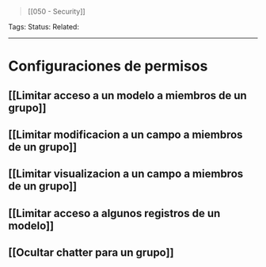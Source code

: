 > [[050 - Security]]

Tags: 
Status: 
Related: 

___

# Configuraciones de permisos
## [[Limitar acceso a un modelo a miembros de un grupo]]
## [[Limitar modificacion a un campo a miembros de un grupo]]
## [[Limitar visualizacion a un campo a miembros de un  grupo]]
## [[Limitar acceso a algunos registros de un modelo]]
## [[Ocultar chatter para un grupo]]